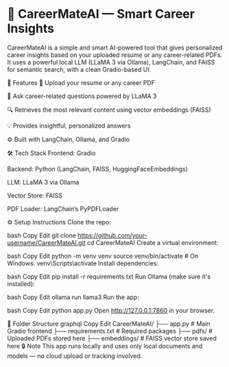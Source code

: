 # 🚀 CareerMateAI — Smart Career Insights
CareerMateAI is a simple and smart AI-powered tool that gives personalized career insights based on your uploaded resume or any career-related PDFs. It uses a powerful local LLM (LLaMA 3 via Ollama), LangChain, and FAISS for semantic search, with a clean Gradio-based UI.

🧠 Features
📄 Upload your resume or any career PDF

🤖 Ask career-related questions powered by LLaMA 3

🔍 Retrieves the most relevant content using vector embeddings (FAISS)

💡 Provides insightful, personalized answers

⚙️ Built with LangChain, Ollama, and Gradio

🛠️ Tech Stack
Frontend: Gradio

Backend: Python (LangChain, FAISS, HuggingFaceEmbeddings)

LLM: LLaMA 3 via Ollama

Vector Store: FAISS

PDF Loader: LangChain’s PyPDFLoader

⚙️ Setup Instructions
Clone the repo:

bash
Copy
Edit
git clone https://github.com/your-username/CareerMateAI.git
cd CareerMateAI
Create a virtual environment:

bash
Copy
Edit
python -m venv venv
source venv/bin/activate      # On Windows: venv\Scripts\activate
Install dependencies:

bash
Copy
Edit
pip install -r requirements.txt
Run Ollama (make sure it's installed):

bash
Copy
Edit
ollama run llama3
Run the app:

bash
Copy
Edit
python app.py
Open http://127.0.0.1:7860 in your browser.

📂 Folder Structure
graphql
Copy
Edit
CareerMateAI/
├── app.py                  # Main Gradio frontend
├── requirements.txt        # Required packages
├── pdfs/                   # Uploaded PDFs stored here
├── embeddings/             # FAISS vector store saved here
🔒 Note
This app runs locally and uses only local documents and models — no cloud upload or tracking involved.
